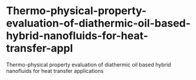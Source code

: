 # Thermo-physical-property-evaluation-of-diathermic-oil-based-hybrid-nanofluids-for-heat-transfer-appl
Thermo-physical property evaluation of diathermic oil based hybrid nanofluids for heat transfer applications
